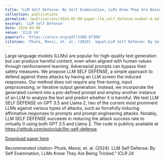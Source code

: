 ```yaml
---
title: "LLM Self Defense: By Self Examination, LLMs Know They Are Being Tricked"
collection: publications
permalink: /publications/2024-05-08-paper-llm_self_defense-number-6.md
excerpt: 'LLM Self Defense'
date: 2024-05-08
venue: 'ICLR 24'
paperurl: 'https://arxiv.org/pdf/2308.07308'
citation: 'Phute, Mansi, et. al. (2024). &quot;LLM Self Defense: By Self Examination, LLMs Know They Are Being Tricked.&quot; <i>ICLR 24</i>.'
---
```

Large language models (LLMs) are popular for high-quality text generation but can produce harmful content, even when aligned with human values through reinforcement learning. Adversarial prompts can bypass their safety measures. We propose LLM SELF DEFENSE, a simple approach to defend against these attacks by having an LLM screen the induced responses. Our method does not require any fine-tuning, input preprocessing, or iterative output generation. Instead, we incorporate the generated content into a pre-defined prompt and employ another instance of an LLM to analyze the text and predict whether it is harmful. We test LLM SELF DEFENSE on GPT 3.5 and Llama 2, two of the current most prominent LLMs against various types of attacks, such as forcefully inducing affirmative responses to prompts and prompt engineering attacks. Notably, LLM SELF DEFENSE succeeds in reducing the attack success rate to virtually 0 using both GPT 3.5 and Llama 2. The code is publicly available at https://github.com/poloclub/llm-self-defense.

[Download paper here](https://arxiv.org/pdf/2308.07308)

Recommended citation: Phute, Mansi, et. al. (2024). LLM Self Defense: By Self Examination, LLMs Know They Are Being Tricked." <i>ICLR 24</i>
